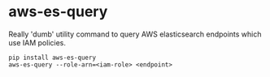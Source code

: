 # aws-es-query

Really 'dumb' utility command to query AWS elasticsearch endpoints which use
IAM policies.


    pip install aws-es-query
    aws-es-query --role-arn=<iam-role> <endpoint>

